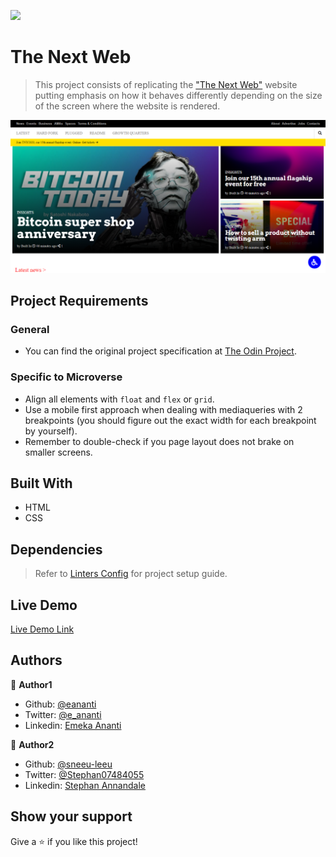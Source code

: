![](https://img.shields.io/badge/Microverse-blueviolet)

# The Next Web
> This project consists of replicating the ["The Next Web"](https://thenextweb.com/) website putting emphasis on how it behaves differently depending on the size of the screen where the website is rendered.

![screenshot](./images/site-screenshot.png)

## Project Requirements

### General
- You can find the original project specification at [The Odin Project](https://www.theodinproject.com/courses/html5-and-css3/lessons/building-with-responsive-design).

### Specific to Microverse
- Align all elements with ```float``` and ```flex``` or ```grid```.
- Use a mobile first approach when dealing with mediaqueries with 2 breakpoints (you should figure out the exact width for each breakpoint by yourself).
- Remember to double-check if you page layout does not brake on smaller screens.

## Built With

- HTML
- CSS

## Dependencies

> Refer to [Linters Config](https://github.com/eananti/linters-config/tree/master/html-css) for project setup guide.

## Live Demo

[Live Demo Link](https://eananti.github.io/The-Next-Web/)

## Authors

👤 **Author1**

- Github: [@eananti](https://github.com/eananti)
- Twitter: [@e_ananti](https://twitter.com/e_ananti)
- Linkedin: [Emeka Ananti](https://www.linkedin.com/in/emekaananti/)

👤 **Author2**

- Github: [@sneeu-leeu](https://github.com/sneeu-leeu)
- Twitter: [@Stephan07484055](https://twitter.com/Stephan07484055)
- Linkedin: [Stephan Annandale](https://www.linkedin.com/in/stephan-annandale-a4b4931a9/)

## Show your support

Give a ⭐️ if you like this project!
